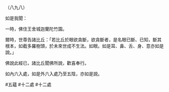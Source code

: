（八九八）

如是我聞：

一時，佛住王舍城迦蘭陀竹園。

爾時，世尊告諸比丘：「若比丘於眼欲貪斷，欲貪斷者，是名眼已斷、已知，斷其根本，如截多羅樹頭，於未來世成不生法。如眼。如是耳、鼻、舌、身、意亦如是說。」

佛說此經已，諸比丘聞佛所說，歡喜奉行。

如內六入處，如是外六入處乃至五陰，亦如是說。



#五蘊
#十二處
#十二處
